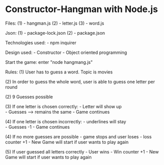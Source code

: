 # Constructor-Hangman with Node.js

Files:	(1) - hangman.js
		(2) - letter.js
		(3) - word.js
		
Json:	(1) - package-lock.json
		(2) - package.json


Technologies used: 
	- npm inquirer

Design used: 
	- Constructor
	- Object oriented programming

Start the game: enter "node hangmang.js"

Rules: 
(1) User has to guess a word. Topic is movies

(2) In order to guess the whole word, user is able to guess one letter per round

(2) 9 Guesses possible

(3) If one letter is chosen correctly: 
		- Letter will show up 	
		- Guesses --> remains the same
		- Game continues

(4) If one letter is chosen incorrectly: 
		- underlines will stay 	
		- Guesses -1
		- Game continues

(4) If no more guesses are possible
		- game stops and user loses
		- loss counter +1
		- New Game will start if user wants to play again

(5) If user guessed all letters correctly
		- User wins
		- Win counter +1
		- New Game will start if user wants to play again


